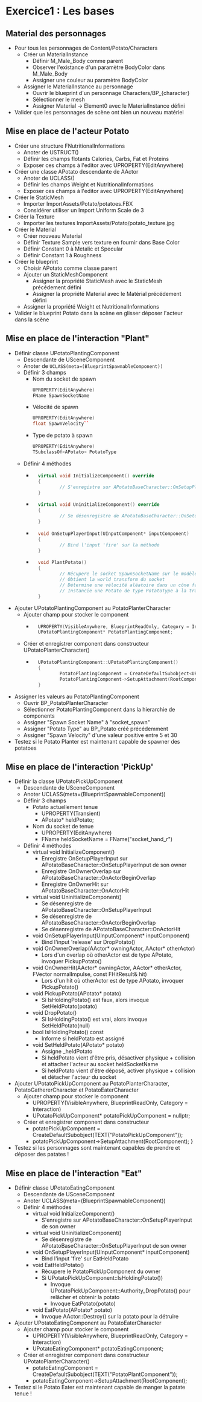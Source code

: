 # Exercice1 : Les bases

## Material des personnages
* Pour tous les personnages de Content/Potato/Characters
  * Créer un MaterialInstance
    * Définir M_Male_Body comme parent
    * Observer l'existance d'un paramètre BodyColor dans M_Male_Body
    * Assigner une couleur au paramètre BodyColor
  * Assigner le MaterialInstance au personnage
    * Ouvrir le blueprint d'un personnage Characters/BP_{character}
    * Sélectionner le mesh
    * Assigner Material -> Element0 avec le MaterialInstance défini
* Valider que les personnages de scène ont bien un nouveau matériel

## Mise en place de l'acteur Potato
* Créer une structure FNutritionalInformations
  * Anoter de USTRUCT()
  * Définir les champs flotants Calories, Carbs, Fat et Proteins
  * Exposer ces champs à l'editor avec UPROPERTY(EditAnywhere)
* Créer une classe APotato descendante de AActor
  * Anoter de UCLASS()
  * Définir les champs Weight et NutritionalInformations
  * Exposer ces champs à l'editor avec UPROPERTY(EditAnywhere)
* Créer le StaticMesh
	* Importer ImportAssets/Potato/potatoes.FBX
	* Considérer utiliser un Import Uniform Scale de 3
* Créer la Texture
	* Importer les textures ImportAssets/Potato/potato_texture.jpg
* Créer le Material
	* Créer nouveau Material 
	* Définir Texture Sample vers texture en fournir dans Base Color
	* Définir Constant 0 à Metalic et Specular
	* Définir Constant 1 à Roughness
* Créer le blueprint
	* Choisir APotato comme classe parent
	* Ajouter un StaticMeshComponent
		* Assigner la propriété StaticMesh avec le StaticMesh précédement défini
		* Assigner la propriété Material avec le Matérial précédement défini
	* Assigner la propriété Weight et NutritionalInformations
* Valider le blueprint Potato dans la scène en glisser déposer l'acteur dans la scène

## Mise en place de l'interaction "Plant"
* Définir classe UPotatoPlantingComponent 
	* Descendante de USceneComponent
	* Anoter de ``UCLASS(meta=(BlueprintSpawnableComponent))``
	* Définir 3 champs 
		* Nom du socket de spawn
			```c++
			UPROPERTY(EditAnywhere)
			FName SpawnSocketName
		* Vélocité de spawn
			```c++
			UPROPERTY(EditAnywhere)
			float SpawnVelocity``
		* Type de potato à spawn
			```c++
			UPROPERTY(EditAnywhere)
			TSubclassOf<APotato> PotatoType
			```
	* Définir 4 méthodes
		* ```c++
			virtual void InitializeComponent() override
			{
					// S'enregistre sur APotatoBaseCharacter::OnSetupPlayerInput du owner
			}
		  ```
		* ```c++
			virtual void UninitializeComponent() override
			{
					// Se désenregistre de APotatoBaseCharacter::OnSetupPlayerInput du owner
			}
		  ``` 
		* ```c++
			void OnSetupPlayerInput(UInputComponent* inputComponent)
			{
					// Bind l'input 'fire' sur la méthode
			}
		  ```	
		* ```c++
			void PlantPotato()
			{
					// Récupere le socket SpawnSocketName sur le modèle
					// Obtient la world transform du socket
					// Détermine une vélocité aléatoire dans un cône face au personnage d'une magnitude SpawnVelocity
					// Instancie une Potato de type PotatoType à la transform et vélocité calculée
			}
		  ```
* Ajouter UPotatoPlantingComponent au PotatoPlanterCharacter
	* Ajouter champ pour stocker le component
		* ```c++
			UPROPERTY(VisibleAnywhere, BlueprintReadOnly, Category = Interaction)
			UPotatoPlantingComponent* PotatoPlantingComponent;
		  ```
	* Créer et enregistrer component dans constructeur UPotatoPlanterCharacter()
		* ```c++
			UPotatoPlantingComponent::UPotatoPlantingComponent()
			{
					PotatoPlantingComponent = CreateDefaultSubobject<UPotatoPlantingComponent>(TEXT("PotatoPlantComponent"));
					PotatoPlantingComponent->SetupAttachment(RootComponent);
			}
		  ```
* Assigner les valeurs au PotatoPlantingComponent
	* Ouvrir BP_PotatoPlanterCharacter
	* Sélectionner PotatoPlantingComponent dans la hierarchie de components
	* Assigner "Spawn Socket Name" à "socket_spawn"
	* Assigner "Potato Type" au BP_Potato créé précédemment
	* Assigner "Spawn Velocity" d'une valeur positive entre 5 et 30
* Testez si le Potato Planter est maintenant capable de spawner des potatoes

## Mise en place de l'interaction 'PickUp'
* Définir la classe UPotatoPickUpComponent 
	* Descendante de USceneComponent
	* Anoter UCLASS(meta=(BlueprintSpawnableComponent))
	* Définir 3 champs
		* Potato actuellement tenue
			* UPROPERTY(Transient)
			* APotato* heldPotato;
		* Nom du socket de tenue
			* UPROPERTY(EditAnywhere)
			* FName heldSocketName = FName("socket_hand_r")
	* Définir 4 méthodes
		* virtual void InitializeComponent()
			* Enregistre OnSetupPlayerInput sur APotatoBaseCharacter::OnSetupPlayerInput de son owner
			* Enregistre OnOwnerOverlap sur APotatoBaseCharacter::OnActorBeginOverlap
			* Enregistre OnOwnerHit sur APotatoBaseCharacter::OnActorHit
		* virtual void UninitializeComponent()
			* Se désenregistre de APotatoBaseCharacter::OnSetupPlayerInput
			* Se désenregistre de APotatoBaseCharacter::OnActorBeginOverlap
			* Se désenregistre de APotatoBaseCharacter::OnActorHit
		* void OnSetupPlayerInput(UInputComponent* inputComponent)
			* Bind l'input 'release' sur DropPotato()
		* void OnOwnerOverlap(AActor* owningActor, AActor* otherActor)
			* Lors d'un overlap où otherActor est de type APotato, invoquer PickupPotato()
		* void OnOwnerHit(AActor* owningActor, AActor* otherActor, FVector normalImpulse, const FHitResult& hit)
			* Lors d'un hit où otherActor est de type APotato, invoquer PickupPotato()
		* void PickupPotato(APotato* potato)
			* Si IsHoldingPotato() est faux, alors invoque SetHeldPotato(potato)
		* void DropPotato()
			* Si IsHoldingPotato() est vrai, alors invoque SetHeldPotato(null)
		* bool IsHoldingPotato() const
			* Informe si heldPotato est assigné
		* void SetHeldPotato(APotato* potato)
			* Assigne _heldPotato
			* Si heldPotato vient d'être pris, désactiver physique + collision et attacher l'acteur au socket heldSocketName
			* Si heldPotato vient d'être déposé, activer physique + collision et détacher l'acteur du socket
* Ajouter UPotatoPickUpComponent au PotatoPlanterCharacter, PotatoGathererCharacter et PotatoEaterCharacter
	* Ajouter champ pour stocker le component
		* UPROPERTY(VisibleAnywhere, BlueprintReadOnly, Category = Interaction)
		* UPotatoPickUpComponent* potatoPickUpComponent = nullptr;
	* Créer et enregistrer component dans constructeur
		* potatoPickUpComponent = CreateDefaultSubobject<UPotatoPickUpComponent>(TEXT("PotatoPickUpComponent"));
		* potatoPickUpComponent->SetupAttachment(RootComponent);
}
* Testez si les personnages sont maintenant capables de prendre et déposer des patates !

## Mise en place de l'interaction "Eat"
* Définir classe UPotatoEatingComponent 
	* Descendante de USceneComponent
	* Anoter UCLASS(meta=(BlueprintSpawnableComponent))
	* Définir 4 méthodes
		* virtual void InitializeComponent()
			* S'enregistre sur APotatoBaseCharacter::OnSetupPlayerInput de son owner
		* virtual void UninitializeComponent()
			* Se désenregistre de APotatoBaseCharacter::OnSetupPlayerInput de son owner
		* void OnSetupPlayerInput(UInputComponent* inputComponent)
			* Bind l'input 'fire' sur EatHeldPotato
		* void EatHeldPotato()
			* Récupere le PotatoPickUpComponent du owner
			* Si UPotatoPickUpComponent::IsHoldingPotato())
				* Invoque UPotatoPickUpComponent::Authority_DropPotato() pour relâcher et obtenir la potato
				* Invoque EatPotato(potato)
		* void EatPotato(APotato* potato)
			* Invoque AActor::Destroy() sur la potato pour la détruire
* Ajouter UPotatoEatingComponent au PotatoEaterCharacter
	* Ajouter champ pour stocker le component
		* UPROPERTY(VisibleAnywhere, BlueprintReadOnly, Category = Interaction)
		* UPotatoEatingComponent* potatoEatingComponent;
	* Créer et enregistrer component dans constructeur UPotatoPlanterCharacter()
		* potatoEatingComponent = CreateDefaultSubobject<UPotatoEatingComponent>(TEXT("PotatoPlantComponent"));
		* potatoEatingComponent->SetupAttachment(RootComponent);
* Testez si le Potato Eater est maintenant capable de manger la patate tenue !
